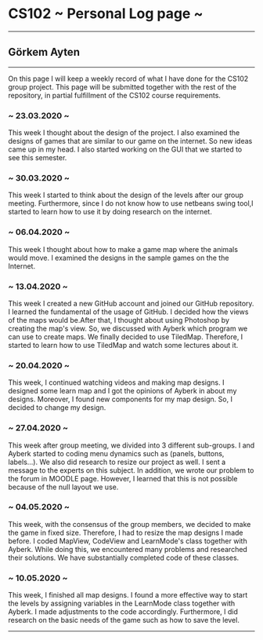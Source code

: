 # CS102 ~ Personal Log page ~
****
## Görkem Ayten
****

On this page I will keep a weekly record of what I have done for the CS102 group project. This page will be submitted together with the rest of the repository, in partial fulfillment of the CS102 course requirements.

### ~ 23.03.2020 ~
This week I thought about the design of the project. I also examined the designs of games that are similar to our game on the internet. So new ideas came up in my head. I also started working on the GUI that we started to see this semester.

### ~ 30.03.2020 ~
This week I started to think about the design of the levels after our group meeting. Furthermore, since I do not know how to use netbeans swing tool,I started to learn how to use it by doing research on the internet.

### ~ 06.04.2020 ~
This week I  thought about how to make a game map where the animals would move. I examined the designs in the sample games on the the Internet.

### ~ 13.04.2020 ~
This week I created a new GitHub account and joined our GitHub repository. I learned the fundamental of the usage of GitHub. I decided how the views of the maps would be.After that, I thought about using Photoshop by creating the map's view. So, we discussed with Ayberk which program we can use to create maps. We finally decided to use TiledMap. Therefore, I started to learn how to use TiledMap and watch some lectures about it.

### ~ 20.04.2020 ~
This week, I continued watching videos and making map designs. I designed some learn map and I got the opinions of Ayberk in about my designs. Moreover, I found new components for my map design. So, I decided to change my design.

### ~ 27.04.2020 ~
This week after group meeting, we divided into 3 different sub-groups. I and Ayberk started to coding menu dynamics such as (panels, buttons, labels...). We also did research  to resize our project as well. I sent a message to the experts on this subject. In addition, we wrote our problem to the forum in MOODLE page. However, I learned that this is not possible because of the null layout we use.

### ~ 04.05.2020 ~
This week, with the consensus of the group members, we decided to make the game in fixed size. Therefore, I had to resize the map designs I made before. I coded MapView, CodeView and LearnMode's class together with Ayberk. While doing this, we encountered many problems and researched their solutions. We have substantially completed code of these classes.

### ~ 10.05.2020 ~
This week, I finished all map designs. I found a more effective way to start the levels by assigning variables in the LearnMode class together with Ayberk. I made adjustments to the code accordingly. Furthermore, I did research on the basic needs of the game such as how to save the level.


****